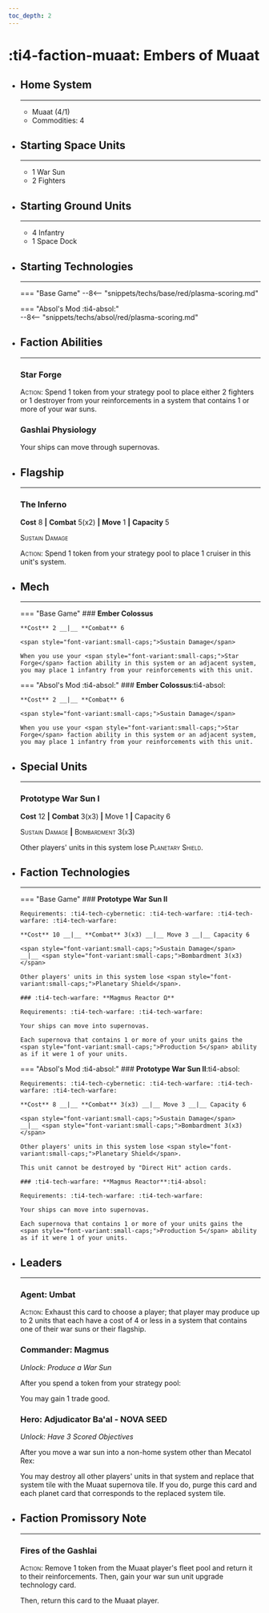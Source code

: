 ```yaml
---
toc_depth: 2
---
```


# :ti4-faction-muaat: Embers of Muaat

<div class="grid cards" markdown>

-   ## __Home System__

    ---

    * Muaat (4/1)
    * Commodities: 4

</div>

<div class="grid cards" markdown>

-   ## __Starting Space Units__

    ---

    * 1 War Sun
    * 2 Fighters

-   ## __Starting Ground Units__

    ---

    * 4 Infantry
    * 1 Space Dock

-   ## __Starting Technologies__

    ---
    === "Base Game"
        --8<-- "snippets/techs/base/red/plasma-scoring.md"

    === "Absol's Mod :ti4-absol:"  
        --8<-- "snippets/techs/absol/red/plasma-scoring.md"

-   ## __Faction Abilities__

    ---
    ### **Star Forge**
    
    <span style="font-variant:small-caps;">Action</span>: Spend 1 token from your strategy pool to place either 2 fighters or 1 destroyer from your reinforcements in a system that contains 1 or more of your war suns.

    ### **Gashlai Physiology**

    Your ships can move through supernovas.

-   ## __Flagship__

    ---
    ### **The Inferno**
    
    **Cost** 8 __|__ **Combat** 5(x2) __|__ **Move** 1 __|__ **Capacity** 5
    
    <span style="font-variant:small-caps;">Sustain Damage</span>

    <span style="font-variant:small-caps;">Action</span>: Spend 1 token from your strategy pool to place 1 cruiser in this unit's system.

-   ## __Mech__

    ---
    === "Base Game"
        ### **Ember Colossus**
        
        **Cost** 2 __|__ **Combat** 6
        
        <span style="font-variant:small-caps;">Sustain Damage</span>

        When you use your <span style="font-variant:small-caps;">Star Forge</span> faction ability in this system or an adjacent system, you may place 1 infantry from your reinforcements with this unit.

    === "Absol's Mod :ti4-absol:"
        ### **Ember Colossus**:ti4-absol:
        
        **Cost** 2 __|__ **Combat** 6
        
        <span style="font-variant:small-caps;">Sustain Damage</span>

        When you use your <span style="font-variant:small-caps;">Star Forge</span> faction ability in this system or an adjacent system, you may place 1 infantry from your reinforcements with this unit.

</div>

<div class="grid cards" markdown>

-   ## __Special Units__

    ---
    ### **Prototype War Sun I**
    
    **Cost** 12 __|__ **Combat** 3(x3) __|__ Move 1 __|__ Capacity 6

    <span style="font-variant:small-caps;">Sustain Damage</span>
    __|__ <span style="font-variant:small-caps;">Bombardment 3(x3)</span>

    Other players' units in this system lose <span style="font-variant:small-caps;">Planetary Shield</span>.

</div>

<div class="grid cards" markdown>

-   ## __Faction Technologies__

    ---
    === "Base Game"
        ### **Prototype War Sun II** 

        Requirements: :ti4-tech-cybernetic: :ti4-tech-warfare: :ti4-tech-warfare: :ti4-tech-warfare:
        
        **Cost** 10 __|__ **Combat** 3(x3) __|__ Move 3 __|__ Capacity 6

        <span style="font-variant:small-caps;">Sustain Damage</span>
        __|__ <span style="font-variant:small-caps;">Bombardment 3(x3)</span>

        Other players' units in this system lose <span style="font-variant:small-caps;">Planetary Shield</span>.

        ### :ti4-tech-warfare: **Magmus Reactor Ω**

        Requirements: :ti4-tech-warfare: :ti4-tech-warfare:

        Your ships can move into supernovas.

        Each supernova that contains 1 or more of your units gains the <span style="font-variant:small-caps;">Production 5</span> ability as if it were 1 of your units.

    === "Absol's Mod :ti4-absol:"
        ### **Prototype War Sun II**:ti4-absol:

        Requirements: :ti4-tech-cybernetic: :ti4-tech-warfare: :ti4-tech-warfare: :ti4-tech-warfare:
        
        **Cost** 8 __|__ **Combat** 3(x3) __|__ Move 3 __|__ Capacity 6

        <span style="font-variant:small-caps;">Sustain Damage</span>
        __|__ <span style="font-variant:small-caps;">Bombardment 3(x3)</span>

        Other players' units in this system lose <span style="font-variant:small-caps;">Planetary Shield</span>.

        This unit cannot be destroyed by "Direct Hit" action cards.

        ### :ti4-tech-warfare: **Magmus Reactor**:ti4-absol:

        Requirements: :ti4-tech-warfare: :ti4-tech-warfare:

        Your ships can move into supernovas.

        Each supernova that contains 1 or more of your units gains the <span style="font-variant:small-caps;">Production 5</span> ability as if it were 1 of your units.

-   ## __Leaders__

    ---
    ### **Agent**: Umbat
    
    <span style="font-variant:small-caps;">Action</span>: Exhaust this card to choose a player; that player may produce up to 2 units that each have a cost of 4 or less in a system that contains one of their war suns or their flagship.

    ### **Commander**: Magmus
    
    _Unlock: Produce a War Sun_

    After you spend a token from your strategy pool:
    
    You may gain 1 trade good.

    ### **Hero**: Adjudicator Ba'al - NOVA SEED
    
    _Unlock: Have 3 Scored Objectives_

    After you move a war sun into a non-home system other than Mecatol Rex:

    You may destroy all other players' units in that system and replace that system tile with the Muaat supernova tile. 
    If you do, purge this card and each planet card that corresponds to the replaced system tile.

-   ## __Faction Promissory Note__

    ---
    ### **Fires of the Gashlai**
    
    <span style="font-variant:small-caps;">Action</span>: Remove 1 token from the Muaat player's fleet pool and return it to their reinforcements. Then, gain your war sun unit upgrade technology card.

    Then, return this card to the Muaat player.

</div>
